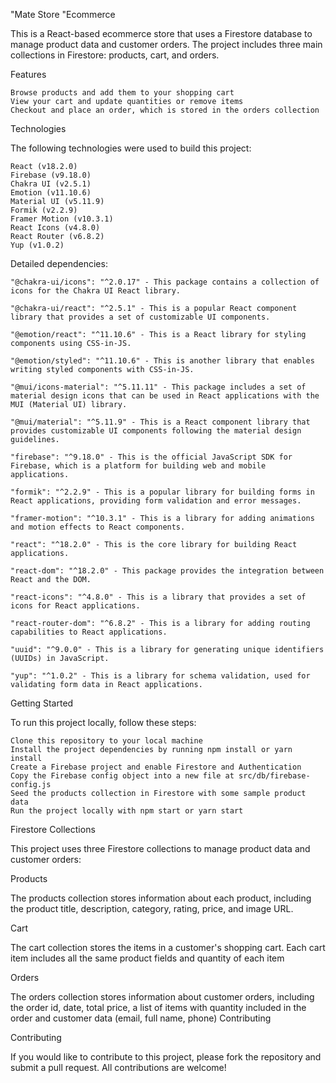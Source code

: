 "Mate Store "Ecommerce

This is a React-based ecommerce store that uses a Firestore database to manage product data and customer orders. The project includes three main collections in Firestore: products, cart, and orders.

Features

    Browse products and add them to your shopping cart
    View your cart and update quantities or remove items
    Checkout and place an order, which is stored in the orders collection

Technologies

The following technologies were used to build this project:

    React (v18.2.0)
    Firebase (v9.18.0)
    Chakra UI (v2.5.1)
    Emotion (v11.10.6)
    Material UI (v5.11.9)
    Formik (v2.2.9)
    Framer Motion (v10.3.1)
    React Icons (v4.8.0)
    React Router (v6.8.2)
    Yup (v1.0.2)

Detailed dependencies:

    "@chakra-ui/icons": "^2.0.17" - This package contains a collection of icons for the Chakra UI React library.

    "@chakra-ui/react": "^2.5.1" - This is a popular React component library that provides a set of customizable UI components.

    "@emotion/react": "^11.10.6" - This is a React library for styling components using CSS-in-JS.

    "@emotion/styled": "^11.10.6" - This is another library that enables writing styled components with CSS-in-JS.

    "@mui/icons-material": "^5.11.11" - This package includes a set of material design icons that can be used in React applications with the MUI (Material UI) library.

    "@mui/material": "^5.11.9" - This is a React component library that provides customizable UI components following the material design guidelines.

    "firebase": "^9.18.0" - This is the official JavaScript SDK for Firebase, which is a platform for building web and mobile applications.

    "formik": "^2.2.9" - This is a popular library for building forms in React applications, providing form validation and error messages.

    "framer-motion": "^10.3.1" - This is a library for adding animations and motion effects to React components.

    "react": "^18.2.0" - This is the core library for building React applications.

    "react-dom": "^18.2.0" - This package provides the integration between React and the DOM.

    "react-icons": "^4.8.0" - This is a library that provides a set of icons for React applications.

    "react-router-dom": "^6.8.2" - This is a library for adding routing capabilities to React applications.

    "uuid": "^9.0.0" - This is a library for generating unique identifiers (UUIDs) in JavaScript.

    "yup": "^1.0.2" - This is a library for schema validation, used for validating form data in React applications.

Getting Started

To run this project locally, follow these steps:

    Clone this repository to your local machine
    Install the project dependencies by running npm install or yarn install
    Create a Firebase project and enable Firestore and Authentication
    Copy the Firebase config object into a new file at src/db/firebase-config.js
    Seed the products collection in Firestore with some sample product data
    Run the project locally with npm start or yarn start

Firestore Collections

This project uses three Firestore collections to manage product data and customer orders:

Products

The products collection stores information about each product, including the product title, description, category, rating, price, and image URL.

Cart

The cart collection stores the items in a customer's shopping cart. Each cart item includes all the same product fields and quantity of each item

Orders

The orders collection stores information about customer orders, including the order id, date, total price, a list of items with quantity included in the order and customer data (email, full name, phone)
Contributing

Contributing

If you would like to contribute to this project, please fork the repository and submit a pull request. All contributions are welcome!
